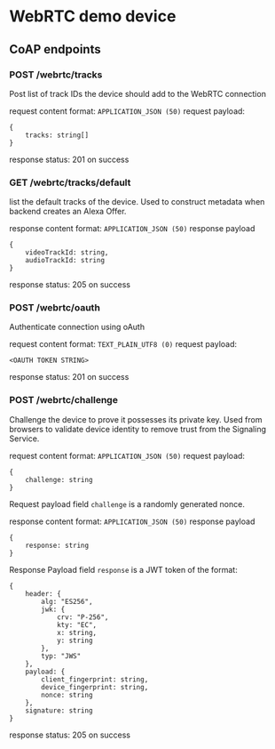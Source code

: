 # WebRTC demo device



## CoAP endpoints


### POST /webrtc/tracks

Post list of track IDs the device should add to the WebRTC connection

request content format: `APPLICATION_JSON (50)`
request payload:
```
{
    tracks: string[]
}
```

response status: 201 on success

### GET /webrtc/tracks/default

list the default tracks of the device. Used to construct metadata when backend creates an Alexa Offer.

response content format: `APPLICATION_JSON (50)`
response payload

```
{
    videoTrackId: string,
    audioTrackId: string
}
```
response status: 205 on success


### POST /webrtc/oauth

Authenticate connection using oAuth

request content format: `TEXT_PLAIN_UTF8 (0)`
request payload:
```
<OAUTH TOKEN STRING>
```

response status: 201 on success

### POST /webrtc/challenge

Challenge the device to prove it possesses its private key. Used from browsers to validate device identity to remove trust from the Signaling Service.

request content format: `APPLICATION_JSON (50)`
request payload:
```
{
    challenge: string
}
```
Request payload field `challenge` is a randomly generated nonce.


response content format: `APPLICATION_JSON (50)`
response payload

```
{
    response: string
}
```
Response Payload field `response` is a JWT token of the format:

```
{
    header: {
        alg: "ES256",
        jwk: {
            crv: "P-256",
            kty: "EC",
            x: string,
            y: string
        },
        typ: "JWS"
    },
    payload: {
        client_fingerprint: string,
        device_fingerprint: string,
        nonce: string
    },
    signature: string
}
```

response status: 205 on success
